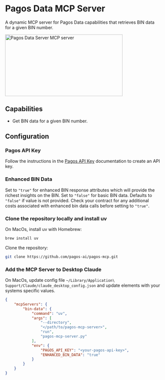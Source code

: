 # Pagos Data MCP Server

A dynamic MCP server for Pagos Data capabilities that retrieves BIN data for a given BIN number.

<a href="https://glama.ai/mcp/servers/@ampcome-mcps/pagos-mcp">
  <img width="380" height="200" src="https://glama.ai/mcp/servers/@ampcome-mcps/pagos-mcp/badge" alt="Pagos Data Server MCP server" />
</a>

## Capabilities

- Get BIN data for a given BIN number.

## Configuration

### Pagos API Key

Follow the instructions in the [Pagos API Key](https://docs.pagos.ai/bin-data/getting-started-with-bin-data#generate-an-api-key) documentation to create an API key.

### Enhanced BIN Data 

Set to `"true"` for enhanced BIN response attributes which will provide the richest insights on the BIN. Set to `"false"` for basic BIN data. Defaults to `"false"` if value is not provided. Check your contract for any additional costs associated with enhanced bin data calls before setting to `"true"`.


### Clone the repository locally and install uv

On MacOs, install uv with Homebrew:

``` bash
brew install uv
```

Clone the repository:

``` bash
git clone https://github.com/pagos-ai/pagos-mcp.git
```


### Add the MCP Server to Desktop Claude

On MacOs, update config file `~/Library/Application\ Support/Claude/claude_desktop_config.json` and update elements with your systems specific values.

``` json
{
    "mcpServers": {
        "bin-data": {
            "command": "uv",
            "args": [
                "--directory",
                "</path/to/pagos-mcp-server>",
                "run",
                "pagos-mcp-server.py"
            ],
            "env": {
                "PAGOS_API_KEY": "<your-pagos-api-key>",
                "ENHANCED_BIN_DATA": "true"
            }
        }
    }
}
```